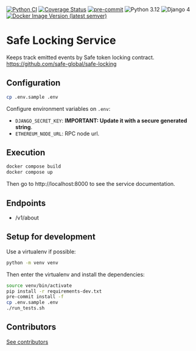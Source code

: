 [![Python CI](https://github.com/safe-global/safe-locking-service/actions/workflows/python.yml/badge.svg?branch=main)](https://github.com/safe-global/safe-locking-service/actions/workflows/python.yml)
[![Coverage Status](https://coveralls.io/repos/github/safe-global/safe-locking-service/badge.svg?branch=main)](https://coveralls.io/github/safe-global/safe-locking-service?branch=main)
[![pre-commit](https://img.shields.io/badge/pre--commit-enabled-brightgreen?logo=pre-commit&logoColor=white)](https://github.com/pre-commit/pre-commit)
![Python 3.12](https://img.shields.io/badge/Python-3.12-blue.svg)
![Django 4](https://img.shields.io/badge/Django-4-blue.svg)
[![Docker Image Version (latest semver)](https://img.shields.io/docker/v/safeglobal/safe-locking-service?label=Docker&sort=semver)](https://hub.docker.com/r/safeglobal/safe-locking-service)

# Safe Locking Service

Keeps track emitted events by Safe token locking contract. https://github.com/safe-global/safe-locking

## Configuration
```bash
cp .env.sample .env
```

Configure environment variables on `.env`:

- `DJANGO_SECRET_KEY`: **IMPORTANT: Update it with a secure generated string**.
- `ETHEREUM_NODE_URL`: RPC node url.

## Execution

```bash
docker compose build
docker compose up
```

Then go to http://localhost:8000 to see the service documentation.

## Endpoints
- /v1/about

## Setup for development
Use a virtualenv if possible:

```bash
python -m venv venv
```

Then enter the virtualenv and install the dependencies:

```bash
source venv/bin/activate
pip install -r requirements-dev.txt
pre-commit install -f
cp .env.sample .env
./run_tests.sh
```

## Contributors
[See contributors](https://github.com/safe-global/safe-locking-service/graphs/contributors)
